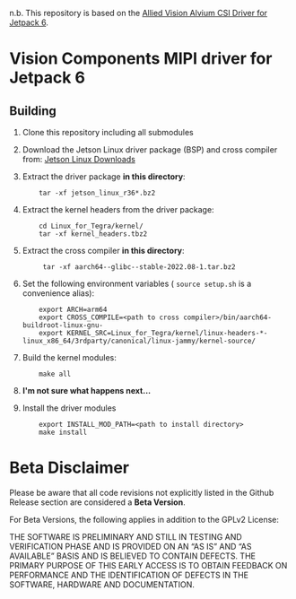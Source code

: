 n.b. This repository is based on the [Allied Vision Alvium CSI Driver for Jetpack 6](https://github.com/alliedvision/alvium-jetson-driver-release).

# Vision Components MIPI driver for Jetpack 6 

## Building
1. Clone this repository including all submodules
2. Download the Jetson Linux driver package (BSP) and cross compiler from: [Jetson Linux Downloads](https://developer.nvidia.com/embedded/jetson-linux)
3. Extract the driver package **in this directory**: 
    ```shell
        tar -xf jetson_linux_r36*.bz2
    ```
4. Extract the kernel headers from the driver package:
    ```shell
        cd Linux_for_Tegra/kernel/
        tar -xf kernel_headers.tbz2
    ```
5. Extract the cross compiler **in this directory**:
   ```shell
        tar -xf aarch64--glibc--stable-2022.08-1.tar.bz2
   ```
6. Set the following environment variables ( `source setup.sh` is a convenience alias):
    ```shell
        export ARCH=arm64
        export CROSS_COMPILE=<path to cross compiler>/bin/aarch64-buildroot-linux-gnu-
        export KERNEL_SRC=Linux_for_Tegra/kernel/linux-headers-*-linux_x86_64/3rdparty/canonical/linux-jammy/kernel-source/
    ```

7. Build the kernel modules:
    ```shell
        make all 
    ```
7. **I'm not sure what happens next...**

8. Install the driver modules
    ```shell
        export INSTALL_MOD_PATH=<path to install directory>
        make install
    ```
   
# Beta Disclaimer

Please be aware that all code revisions not explicitly listed in the Github Release section are
considered a **Beta Version**.

For Beta Versions, the following applies in addition to the GPLv2 License:

THE SOFTWARE IS PRELIMINARY AND STILL IN TESTING AND VERIFICATION PHASE AND IS PROVIDED ON AN “AS
IS” AND “AS AVAILABLE” BASIS AND IS BELIEVED TO CONTAIN DEFECTS. THE PRIMARY PURPOSE OF THIS EARLY
ACCESS IS TO OBTAIN FEEDBACK ON PERFORMANCE AND THE IDENTIFICATION OF DEFECTS IN THE SOFTWARE,
HARDWARE AND DOCUMENTATION.


